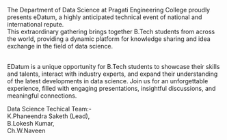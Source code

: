 The Department of Data Science at Pragati Engineering College proudly presents eDatum, a highly anticipated technical event of national and international repute. <br> This extraordinary gathering brings together B.Tech students from across the world, providing a dynamic platform for knowledge sharing and idea exchange in the field of data science. <br> <br>

EDatum is a unique opportunity for B.Tech students to showcase their skills and talents, interact with industry experts, and expand their understanding of the latest developments in data science. Join us for an unforgettable experience, filled with engaging presentations, insightful discussions, and meaningful connections.


Data Science Techical Team:- <br>
K.Phaneendra Saketh (Lead), <br>
B.Lokesh Kumar,  <br>
Ch.W.Naveen <br>

